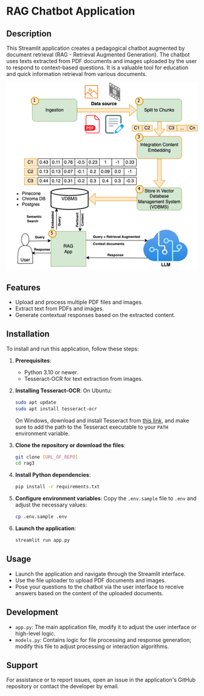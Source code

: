 
# RAG Chatbot Application

## Description

This Streamlit application creates a pedagogical chatbot augmented by document retrieval (RAG - Retrieval Augmented Generation). The chatbot uses texts extracted from PDF documents and images uploaded by the user to respond to context-based questions. It is a valuable tool for education and quick information retrieval from various documents.

![RAG Chatbot Interface](rag.png "Interface of the RAG Chatbot")


## Features

- Upload and process multiple PDF files and images.
- Extract text from PDFs and images.
- Generate contextual responses based on the extracted content.

## Installation

To install and run this application, follow these steps:

1. **Prerequisites**:
   - Python 3.10 or newer.
   - Tesseract-OCR for text extraction from images.

2. **Installing Tesseract-OCR**:
   On Ubuntu:
   ```bash
   sudo apt update
   sudo apt install tesseract-ocr
   ```

   On Windows, download and install Tesseract from [this link](https://github.com/UB-Mannheim/tesseract/wiki), and make sure to add the path to the Tesseract executable to your `PATH` environment variable.

3. **Clone the repository or download the files**:
   ```bash
   git clone [URL_OF_REPO]
   cd rag3
   ```

4. **Install Python dependencies**:
   ```bash
   pip install -r requirements.txt
   ```

5. **Configure environment variables**:
   Copy the `.env.sample` file to `.env` and adjust the necessary values:
   ```bash
   cp .env.sample .env
   ```

6. **Launch the application**:
   ```bash
   streamlit run app.py
   ```

## Usage

- Launch the application and navigate through the Streamlit interface.
- Use the file uploader to upload PDF documents and images.
- Pose your questions to the chatbot via the user interface to receive answers based on the content of the uploaded documents.

## Development

- `app.py`: The main application file, modify it to adjust the user interface or high-level logic.
- `models.py`: Contains logic for file processing and response generation; modify this file to adjust processing or interaction algorithms.

## Support

For assistance or to report issues, open an issue in the application's GitHub repository or contact the developer by email.
